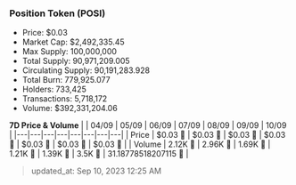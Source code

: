
  ### Position Token (POSI)
  - Price: $0.03
  - Market Cap: $2,492,335.45
  - Max Supply: 100,000,000
  - Total Supply: 90,971,209.005
  - Circulating Supply: 90,191,283.928
  - Total Burn: 779,925.077
  - Holders: 733,425
  - Transactions: 5,718,172
  - Volume: $392,331,204.06

  **7D Price & Volume**
  | | 04&#x2F;09 | 05&#x2F;09 | 06&#x2F;09 | 07&#x2F;09 | 08&#x2F;09 | 09&#x2F;09 | 10&#x2F;09 |
  |---|---|---|---|---|---|---|---|
  | Price | $0.03 🚀 | $0.03 🚀 | $0.03 🔻 | $0.03 🚀 | $0.03 🚀 | $0.03 🚀 | $0.03 🔻 |
  | Volume | 2.12K 🔻 | 2.96K 🚀 | 1.69K 🔻 | 1.21K 🔻 | 1.39K 🚀 | 3.5K 🚀 | 31.18778518207115 🔻 |

  > updated_at: Sep 10, 2023 12:25 AM
